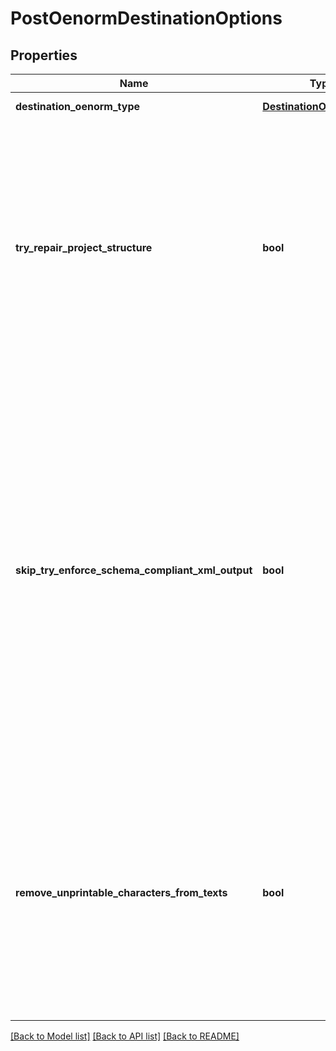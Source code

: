 # PostOenormDestinationOptions

## Properties
Name | Type | Description | Notes
------------ | ------------- | ------------- | -------------
**destination_oenorm_type** | [**DestinationOenormType**](DestinationOenormType.md) | Defaults to Lv2015 | 
**try_repair_project_structure** | **bool** | Defaults to false. If this is enabled, the converter will try to ensure that the project structure can be mapped to Oenorm. It might introduce additional group levels to ensure a compatible target | 
**skip_try_enforce_schema_compliant_xml_output** | **bool** | If this option is enabled, AVACloud will not attempt to force a schema-compliant Xml output for ÖNorm targets that are Xml based. By default, AVACloud will try to add required fields, even if no data is present, with sensible defaults. This behavior can be disabled with this option. | 
**remove_unprintable_characters_from_texts** | **bool** | If this is enabled, unprintable characters are removed from text elements. Otherwise, the conversion might fail in case some text content contains characters that are not allowed in XML output formats. | 

[[Back to Model list]](../README.md#documentation-for-models) [[Back to API list]](../README.md#documentation-for-api-endpoints) [[Back to README]](../README.md)


